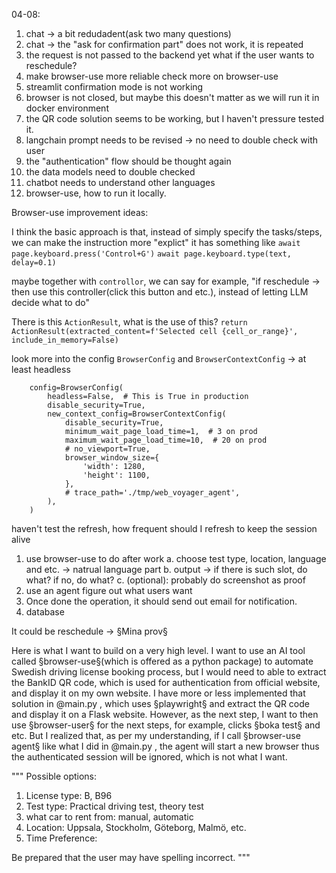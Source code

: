 04-08:
1. chat -> a bit redudadent(ask two many questions)
2. chat -> the "ask for confirmation part" does not work, it is repeated
3. the request is not passed to the backend yet
    what if the user wants to reschedule?
4. make browser-use more reliable
    check more on browser-use
5. streamlit confirmation mode is not working
6. browser is not closed, but maybe this doesn't matter as we will run it in docker environment
7. the QR code solution seems to be working, but I haven't pressure tested it.
8. langchain prompt needs to be revised -> no need to double check with user
9. the "authentication" flow should be thought again
10. the data models need to double checked
11. chatbot needs to understand other languages
12. browser-use, how to run it locally.


Browser-use improvement ideas:

I think the basic approach is that, instead of simply specify the tasks/steps, we can make the instruction more "explict"
it has something like 
`await page.keyboard.press('Control+G')`
`await page.keyboard.type(text, delay=0.1)`

maybe together with `controllor`, we can say for example, "if reschedule -> then use this controller(click this button and etc.), instead of letting LLM decide what to do"


There is this `ActionResult`, what is the use of this? 
`return ActionResult(extracted_content=f'Selected cell {cell_or_range}', include_in_memory=False)`



look more into the config `BrowserConfig` and `BrowserContextConfig` -> at least headless
```
	config=BrowserConfig(
		headless=False,  # This is True in production
		disable_security=True,
		new_context_config=BrowserContextConfig(
			disable_security=True,
			minimum_wait_page_load_time=1,  # 3 on prod
			maximum_wait_page_load_time=10,  # 20 on prod
			# no_viewport=True,
			browser_window_size={
				'width': 1280,
				'height': 1100,
			},
			# trace_path='./tmp/web_voyager_agent',
		),
	)
```


















haven't test the refresh, how frequent should I refresh to keep the session alive


1. use browser-use to do after work
    a. choose test type, location, language and etc. -> natrual language part
    b. output -> if there is such slot, do what? if no, do what?
    c. (optional): probably do screenshot as proof 
2. use an agent figure out what users want
3. Once done the operation, it should send out email for notification.
4. database


It could be reschedule -> §Mina prov§


Here is what I want to build on a very high level.
I want to use an AI tool called §browser-use§(which is offered as a python package) to automate Swedish driving license booking process, but I would need to able to extract the BankID QR code, which is used for authentication from official website, and display it on my own website. I have more or less implemented that solution in @main.py , which uses §playwright§ and extract the QR code and display it on a Flask website. However, as the next step, I want to then use §browser-user§ for the next steps, for example, clicks §boka test§ and etc. But I realized that, as per my understanding, if I call §browser-use agent§ like what I did in @main.py , the agent will start a new browser thus the authenticated session will be ignored, which is not what I want.



"""
Possible options:
1. License type: B, B96
2. Test type: Practical driving test, theory test
3. what car to rent from:  manual, automatic
4. Location: Uppsala, Stockholm, Göteborg, Malmö, etc.
5. Time Preference:

Be prepared that the user may have spelling incorrect.
"""

